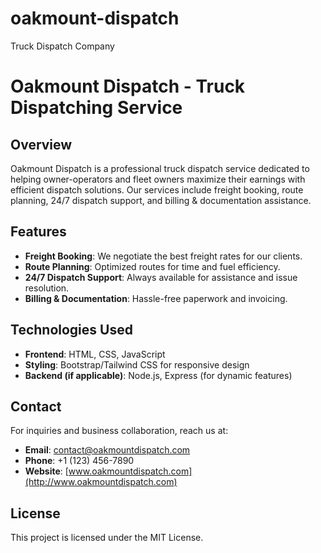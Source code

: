 # oakmount-dispatch
Truck Dispatch Company
# Oakmount Dispatch - Truck Dispatching Service

## Overview
Oakmount Dispatch is a professional truck dispatch service dedicated to helping owner-operators and fleet owners maximize their earnings with efficient dispatch solutions. Our services include freight booking, route planning, 24/7 dispatch support, and billing & documentation assistance.

## Features
- **Freight Booking**: We negotiate the best freight rates for our clients.
- **Route Planning**: Optimized routes for time and fuel efficiency.
- **24/7 Dispatch Support**: Always available for assistance and issue resolution.
- **Billing & Documentation**: Hassle-free paperwork and invoicing.

## Technologies Used
- **Frontend**: HTML, CSS, JavaScript
- **Styling**: Bootstrap/Tailwind CSS for responsive design
- **Backend (if applicable)**: Node.js, Express (for dynamic features)

## Contact
For inquiries and business collaboration, reach us at:
- **Email**: contact@oakmountdispatch.com
- **Phone**: +1 (123) 456-7890
- **Website**: [www.oakmountdispatch.com](http://www.oakmountdispatch.com)

## License
This project is licensed under the MIT License.

